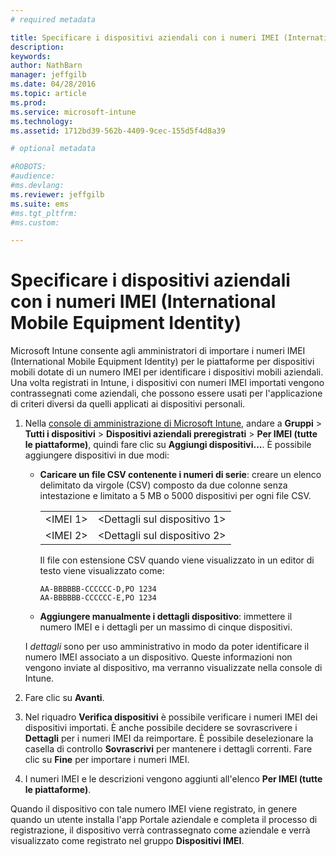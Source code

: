 ```yaml
---
# required metadata

title: Specificare i dispositivi aziendali con i numeri IMEI (International Mobile Equipment Identity) | Microsoft Intune
description:
keywords:
author: NathBarn
manager: jeffgilb
ms.date: 04/28/2016
ms.topic: article
ms.prod:
ms.service: microsoft-intune
ms.technology:
ms.assetid: 1712bd39-562b-4409-9cec-155d5f4d8a39

# optional metadata

#ROBOTS:
#audience:
#ms.devlang:
ms.reviewer: jeffgilb
ms.suite: ems
#ms.tgt_pltfrm:
#ms.custom:

---
```


# Specificare i dispositivi aziendali con i numeri IMEI (International Mobile Equipment Identity)
Microsoft Intune consente agli amministratori di importare i numeri IMEI (International Mobile Equipment Identity) per le piattaforme per dispositivi mobili dotate di un numero IMEI per identificare i dispositivi mobili aziendali. Una volta registrati in Intune, i dispositivi con numeri IMEI importati vengono contrassegnati come aziendali, che possono essere usati per l'applicazione di criteri diversi da quelli applicati ai dispositivi personali.

1. Nella [console di amministrazione di Microsoft Intune](http://manage.microsoft.com), andare a **Gruppi** &gt; **Tutti i dispositivi** &gt; **Dispositivi aziendali preregistrati** &gt; **Per IMEI (tutte le piattaforme)**, quindi fare clic su **Aggiungi dispositivi...**. È possibile aggiungere dispositivi in due modi:

    -   **Caricare un file CSV contenente i numeri di serie**: creare un elenco delimitato da virgole (CSV) composto da due colonne senza intestazione e limitato a 5 MB o 5000 dispositivi per ogni file CSV.

        |||
        |-|-|
        |&lt;IMEI 1&gt;|&lt;Dettagli sul dispositivo 1&gt;|
        |&lt;IMEI 2&gt;|&lt;Dettagli sul dispositivo 2&gt;|
        Il file con estensione CSV quando viene visualizzato in un editor di testo viene visualizzato come:

        ```
        AA-BBBBBB-CCCCCC-D,PO 1234
        AA-BBBBBB-CCCCCC-E,PO 1234
        ```

    -   **Aggiungere manualmente i dettagli dispositivo**: immettere il numero IMEI e i dettagli per un massimo di cinque dispositivi.

   I *dettagli* sono per uso amministrativo in modo da poter identificare il numero IMEI associato a un dispositivo. Queste informazioni non vengono inviate al dispositivo, ma verranno visualizzate nella console di Intune.

2.   Fare clic su **Avanti**.
3.  Nel riquadro **Verifica dispositivi** è possibile verificare i numeri IMEI dei dispositivi importati. È anche possibile decidere se sovrascrivere i **Dettagli** per i numeri IMEI da reimportare. È possibile deselezionare la casella di controllo **Sovrascrivi** per mantenere i dettagli correnti. Fare clic su **Fine** per importare i numeri IMEI.
4.  I numeri IMEI e le descrizioni vengono aggiunti all'elenco **Per IMEI (tutte le piattaforme)**.

Quando il dispositivo con tale numero IMEI viene registrato, in genere quando un utente installa l'app Portale aziendale e completa il processo di registrazione, il dispositivo verrà contrassegnato come aziendale e verrà visualizzato come registrato nel gruppo **Dispositivi IMEI**.


<!--HONumber=May16_HO1-->



